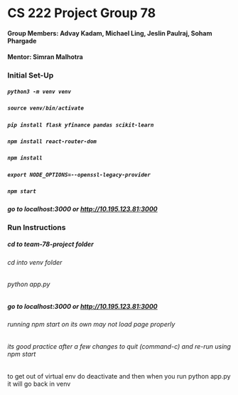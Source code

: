 # CS 222 Project Group 78
#### Group Members: Advay Kadam, Michael Ling, Jeslin Paulraj, Soham Phargade
#### Mentor: Simran Malhotra

### Initial Set-Up
##### `python3 -m venv venv`
##### `source venv/bin/activate`
##### `pip install flask yfinance pandas scikit-learn`
##### `npm install react-router-dom`
##### `npm install`
##### `export NODE_OPTIONS=--openssl-legacy-provider`
##### `npm start`

##### go to localhost:3000 or http://10.195.123.81:3000

### Run Instructions
##### cd to team-78-project folder
<!-- ##### `export NODE_OPTIONS=--openssl-legacy-provider`  -->
<!-- ##### `npm start` -->
<!-- pip install pysqlite3 -->
###### cd into venv folder
###### python app.py

<!-- venvYOURNAME@wirelessprv-10-195-123-81 team-78-project %  ___ is an example of what terminal prompt should look like-->

##### go to localhost:3000 or http://10.195.123.81:3000

###### running npm start on its own may not load page properly
###### its good practice after a few changes to quit (command-c) and re-run using npm start 
to get out of virtual env do deactivate and then when you run python app.py it will go back in venv

<!-- Command + Shift + V in VSCode for Preview -->
